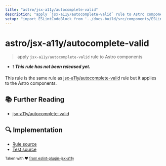 ```yaml
---
title: "astro/jsx-a11y/autocomplete-valid"
description: "apply `jsx-a11y/autocomplete-valid` rule to Astro components"
setup: "import ESLintCodeBlock from '../docs-build/src/components/ESLintCodeBlockWrap.astro'"
---
```


# astro/jsx-a11y/autocomplete-valid

> apply `jsx-a11y/autocomplete-valid` rule to Astro components

- :exclamation: <badge text="This rule has not been released yet." vertical="middle" type="error"> **_This rule has not been released yet._** </badge>

This rule is the same rule as [jsx-a11y/autocomplete-valid](https://github.com/jsx-eslint/eslint-plugin-jsx-a11y/tree/HEAD/docs/rules/autocomplete-valid.md) rule but it applies to the Astro components.

## :books: Further Reading

- [jsx-a11y/autocomplete-valid](https://github.com/jsx-eslint/eslint-plugin-jsx-a11y/tree/HEAD/docs/rules/autocomplete-valid.md)

## :mag: Implementation

- [Rule source](https://github.com/ota-meshi/eslint-plugin-astro/blob/main/src/rules/jsx-a11y/autocomplete-valid.ts)
- [Test source](https://github.com/ota-meshi/eslint-plugin-astro/blob/main/tests/src/rules/jsx-a11y/autocomplete-valid.ts)

<sup>Taken with ❤️ [from eslint-plugin-jsx-a11y](https://github.com/jsx-eslint/eslint-plugin-jsx-a11y/tree/HEAD/docs/rules/autocomplete-valid.md)</sup>

